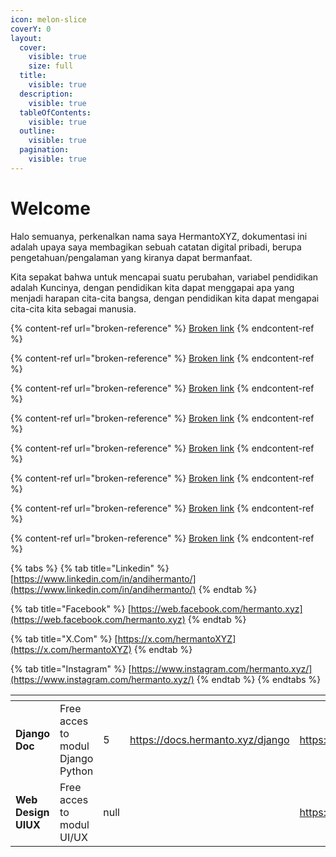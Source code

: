 ```yaml
---
icon: melon-slice
coverY: 0
layout:
  cover:
    visible: true
    size: full
  title:
    visible: true
  description:
    visible: true
  tableOfContents:
    visible: true
  outline:
    visible: true
  pagination:
    visible: true
---
```


# Welcome

Halo semuanya, perkenalkan nama saya HermantoXYZ, dokumentasi ini adalah upaya saya membagikan sebuah catatan digital pribadi, berupa pengetahuan/pengalaman yang kiranya dapat bermanfaat.&#x20;

Kita sepakat bahwa untuk mencapai suatu perubahan, variabel pendidikan adalah Kuncinya, dengan pendidikan kita dapat menggapai apa yang menjadi harapan cita-cita bangsa, dengan pendidikan kita dapat mengapai cita-cita kita sebagai manusia.

{% content-ref url="broken-reference" %}
[Broken link](broken-reference)
{% endcontent-ref %}

{% content-ref url="broken-reference" %}
[Broken link](broken-reference)
{% endcontent-ref %}

{% content-ref url="broken-reference" %}
[Broken link](broken-reference)
{% endcontent-ref %}

{% content-ref url="broken-reference" %}
[Broken link](broken-reference)
{% endcontent-ref %}

{% content-ref url="broken-reference" %}
[Broken link](broken-reference)
{% endcontent-ref %}

{% content-ref url="broken-reference" %}
[Broken link](broken-reference)
{% endcontent-ref %}

{% content-ref url="broken-reference" %}
[Broken link](broken-reference)
{% endcontent-ref %}

{% content-ref url="broken-reference" %}
[Broken link](broken-reference)
{% endcontent-ref %}



{% tabs %}
{% tab title="Linkedin" %}
[https://www.linkedin.com/in/andihermanto/](https://www.linkedin.com/in/andihermanto/)
{% endtab %}

{% tab title="Facebook" %}
[https://web.facebook.com/hermanto.xyz](https://web.facebook.com/hermanto.xyz)
{% endtab %}

{% tab title="X.Com" %}
[https://x.com/hermantoXYZ](https://x.com/hermantoXYZ)
{% endtab %}

{% tab title="Instagram" %}
[https://www.instagram.com/hermanto.xyz/](https://www.instagram.com/hermanto.xyz/)
{% endtab %}
{% endtabs %}

<table data-card-size="large" data-view="cards"><thead><tr><th></th><th></th><th data-type="rating" data-max="5"></th><th data-type="content-ref"></th><th data-hidden data-type="content-ref"></th><th data-hidden data-type="files"></th><th data-hidden></th><th data-hidden data-card-cover data-type="files"></th></tr></thead><tbody><tr><td><strong>Django Doc</strong></td><td>Free acces to modul Django Python</td><td>5</td><td><a href="https://docs.hermanto.xyz/django">https://docs.hermanto.xyz/django</a></td><td><a href="https://docs.hermanto.xyz/django">https://docs.hermanto.xyz/django</a></td><td></td><td></td><td></td></tr><tr><td><strong>Web Design UIUX</strong></td><td>Free acces to modul UI/UX</td><td>null</td><td></td><td><a href="https://docs.hermanto.xyz/django">https://docs.hermanto.xyz/django</a></td><td></td><td></td><td></td></tr></tbody></table>

